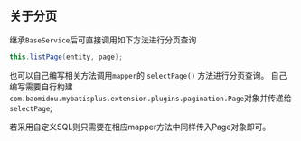 ## 关于分页
继承`BaseService`后可直接调用如下方法进行分页查询
```java
this.listPage(entity, page);
```
也可以自己编写相关方法调用`mapper`的 `selectPage()` 方法进行分页查询。
自己编写需要自行构建`com.baomidou.mybatisplus.extension.plugins.pagination.Page`对象并传递给`selectPage`;

若采用自定义SQL则只需要在相应mapper方法中同样传入Page对象即可。
